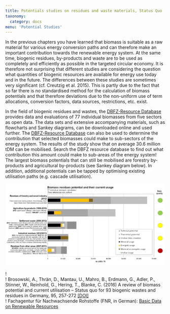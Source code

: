 ```yaml
---
title: Potentials studies on residues and waste materials, Status Quo
taxonomy:
  category: docs
menu: 'Potential Studies'
---
```


In the previous chapters you have learned that biomass is suitable as a raw material for various energy conversion paths and can therefore make an important contribution towards the renewable energy system. At the same time, biogenic residues, by-products and waste are to be used as completely and efficiently as possible in the targeted circular economy. It is therefore not surprising that different studies are considering the question what quantities of biogenic resources are available for energy use today and in the future. The differences between these studies are sometimes very significant (cf. Creutzig et al. 2015). This is partly due to the fact that so far there is no standardised method for the calculation of biomass potentials and that therefore deviations due to the non-uniform use of term allocations, conversion factors, data sources, restrictions, etc. exist.

In the field of biogenic residues and wastes, the [DBFZ-Resource Database](webapp.dbfz.de) provides data and evaluations of 77 individual biomasses from five sectors as open data. The data sets and extensive accompanying materials, such as flowcharts and Sankey diagrams, can be downloaded online and used further. The [DBFZ-Resource Database](webapp.dbfz.de) can also be used to determine the contribution that selected biomasses could make to sub-sectors of the energy system. The results of the study show that on average 30.6 million tDM can be mobilised. Search the DBFZ resource database to find out what contribution this amount could make to sub-areas of the energy system! The largest biomass potentials that can still be mobilised are forestry by-products and agricultural by-products (see Sankey diagram below). In addition, additional potentials can be tapped by optimising existing utilisation paths (e.g. cascade utilisation). 

![](Skript_DBFZ_Reststoffpotenziale_en.png?lightbox=800&resize=700&classes=caption "Biomass residue potentials and their current utilisation (in German). Source: Brosowski et al. 2019")

! <br>
! Brosowski, A., Thrän, D., Mantau, U., Mahro, B., Erdmann, G., Adler, P., Stinner, W., Reinhold, G., Hering, T., Blanke, C. (2016) A review of biomass potential and current utilisation – Status quo for 93 biogenic wastes and residues in Germany, 95, 257-272 [[DOI]](https://doi.org/10.1016/j.biombioe.2016.10.017) <br>
! Fachagentur für Nachwachsende Rohstoffe (FNR, in German): [Basic Data on Renewable Resources](https://basisdaten.fnr.de/)
